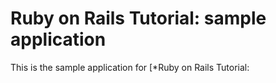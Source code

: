 # Ruby on Rails Tutorial: sample application

This is the sample application for
[*Ruby on Rails Tutorial:
